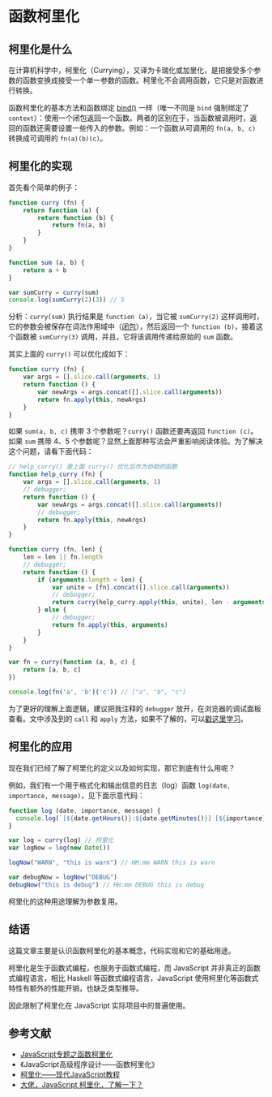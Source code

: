 # 函数柯里化

## 柯里化是什么

在计算机科学中，柯里化（Currying），又译为卡瑞化或加里化，是把接受多个参数的函数变换成接受一个单一参数的函数。柯里化不会调用函数，它只是对函数进行转换。

函数柯里化的基本方法和函数绑定 [bind()](/guide/js_subject/模拟实现call、apply和bind.html#bind) 一样（唯一不同是 `bind` 强制绑定了 `context`）：使用一个闭包返回一个函数。两者的区别在于，当函数被调用时，返回的函数还需要设置一些传入的参数。例如：一个函数从可调用的 `fn(a, b, c)` 转换成可调用的 `fn(a)(b)(c)`。

## 柯里化的实现

首先看个简单的例子：
```js
function curry (fn) {
    return function (a) {
        return function (b) {
            return fn(a, b)
        }
    }
}

function sum (a, b) {
    return a + b
}

var sumCurry = curry(sum)
console.log(sumCurry(2)(3)) // 5
```

分析：`curry(sum)` 执行结果是 `function (a)`，当它被 `sumCurry(2)` 这样调用时，它的参数会被保存在词法作用域中（[闭包](/guide/js_advanced/作用域和闭包)），然后返回一个 `function (b)`，接着这个函数被 `sumCurry(3)` 调用，并且，它将该调用传递给原始的 `sum` 函数。

其实上面的 `curry()` 可以优化成如下：
```js
function curry (fn) {
    var args = [].slice.call(arguments, 1)
    return function () {
        var newArgs = args.concat([].slice.call(arguments))
        return fn.apply(this, newArgs)
    }
}
```

如果 `sum(a, b, c)` 携带 3 个参数呢？`curry()` 函数还要再返回 `function (c)`。如果 `sum` 携带 4、5 个参数呢？显然上面那种写法会严重影响阅读体验。为了解决这个问题，请看下面代码：
```js
// help_curry() 是上面 curry() 优化后作为协助的函数
function help_curry (fn) {
    var args = [].slice.call(arguments, 1)
    // debugger;
    return function () {
        var newArgs = args.concat([].slice.call(arguments))
        // debugger;
        return fn.apply(this, newArgs)
    }
}

function curry (fn, len) {
    len = len || fn.length
    // debugger;
    return function () {
        if (arguments.length < len) {
            var unite = [fn].concat([].slice.call(arguments))
            // debugger;
            return curry(help_curry.apply(this, unite), len - arguments.length)
        } else {
            // debugger;
            return fn.apply(this, arguments)
        }
    }
}

var fn = curry(function (a, b, c) {
    return [a, b, c]
})

console.log(fn('a', 'b')('c')) // ["a", "b", "c"]
```

为了更好的理解上面逻辑，建议把我注释的 `debugger` 放开，在浏览器的调试面板查看。文中涉及到的 `call` 和 `apply` 方法，如果不了解的，可以[戳这里学习](/guide/js_subject/模拟实现call、apply和bind)。

## 柯里化的应用

现在我们已经了解了柯里化的定义以及如何实现，那它到底有什么用呢？

例如，我们有一个用于格式化和输出信息的日志（log）函数 `log(date, importance, message)`，见下面示意代码：
```js
function log (date, importance, message) {
  console.log(`[${date.getHours()}:${date.getMinutes()}] [${importance}] ${message}`)
}

var log = curry(log) // 柯里化
var logNow = log(new Date())

logNow("WARN", "this is warn") // HH:mm WARN this is warn

var debugNow = logNow("DEBUG")
debugNow("this is debug") // HH:mm DEBUG this is debug
```

柯里化的这种用途理解为参数复用。

## 结语

这篇文章主要是认识函数柯里化的基本概念，代码实现和它的基础用途。

柯里化是生于函数式编程，也服务于函数式编程，而 JavaScript 并非真正的函数式编程语言，相比 Haskell 等函数式编程语言，JavaScript 使用柯里化等函数式特性有额外的性能开销，也缺乏类型推导。

因此限制了柯里化在 JavaScript 实际项目中的普遍使用。

## 参考文献

- [JavaScript专题之函数柯里化](https://github.com/mqyqingfeng/Blog/issues/42)
- 《JavaScript高级程序设计——函数柯里化》 
- [柯里化——现代JavaScript教程](https://zh.javascript.info/currying-partials) 
- [大佬，JavaScript 柯里化，了解一下？](https://juejin.cn/post/6844903603266650125)